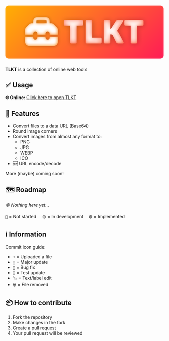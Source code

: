 <h1 align="center">
  <img style="border-radius:10px" src="banner.png">
</h1>

**TLKT** is a collection of online web tools

## ✅ Usage
<b>🌐 Online: </b> [Click here to open TLKT](https://itsfoxdev.github.io/TLKT)

## 📜 Features
* Convert files to a data URL (Base64)
* Round image corners
* Convert images from almost any format to:
  * PNG
  * JPG
  * WEBP
  * ICO
* 🆕 URL encode/decode

More (maybe) coming soon!

## 🗺️ Roadmap
*🕸️ Nothing here yet...*

`🔴` = Not started‎‎ ‎ ‎ ‎ ‎ `🟡` = In development‎ ‎ ‎ ‎ ‎ `🟢` = Implemented


## ℹ️ Information
Commit icon guide:
- `⬆️` = Uploaded a file
- `🎉` = Major update
- `🐛` = Bug fix
- `🚧` = Test update
- `🏷️` = Text/label edit
- `🗑️` = File removed

## 📦 How to contribute
1. Fork the repository
2. Make changes in the fork
3. Create a pull request
4. Your pull request will be reviewed
